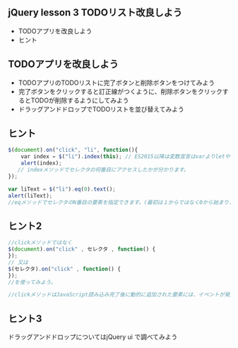 ## jQuery lesson 3 TODOリスト改良しよう

- TODOアプリを改良しよう
- ヒント


## TODOアプリを改良しよう
- TODOアプリのTODOリストに完了ボタンと削除ボタンをつけてみよう
- 完了ボタンをクリックすると訂正線がつくように、削除ボタンをクリックするとTODOが削除するようにしてみよう
- ドラッグアンドドロップでTODOリストを並び替えてみよう

## ヒント
```js
$(document).on("click", "li", function(){
    var index = $("li").index(this); // ES2015以降は変数宣言はvarよりletやconstを使うことが多いです
    alert(index);
   // indexメソッドでセレクタの何番目にアクセスしたかが分かります。
});

var liText = $("li").eq(0).text();
alert(liText);
//eqメソッドでセレクタのN番目の要素を指定できます。(最初は１からではなく0から始まります)
```

## ヒント2
```js
//clickメソッドではなく
$(document).on("click" , セレクタ , function() { 
});
// 又は
$(セレクタ).on("click" , function() {
});
//を使ってみよう。

//clickメソッドはJavaScript読み込み完了後に動的に追加された要素には、イベントが発火しないためです。
```

## ヒント3
ドラッグアンドドロップについてはjQuery ui で調べてみよう
